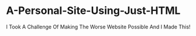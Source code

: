 # A-Personal-Site-Using-Just-HTML
I Took A Challenge Of Making The Worse Website Possible And I Made This!
